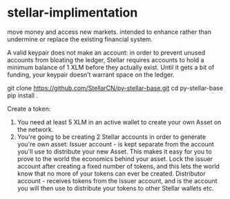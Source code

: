 # stellar-implimentation
move money and access new markets.
intended to enhance rather than undermine or replace the existing financial system.

A valid keypair does not make an account: in order to prevent unused accounts from bloating the ledger, Stellar requires accounts to hold a minimum balance of 1 XLM before they actually exist. Until it gets a bit of funding, your keypair doesn’t warrant space on the ledger.

git clone https://github.com/StellarCN/py-stellar-base.git
cd py-stellar-base
pip install .

Create a token:

1. You need at least 5 XLM in an active wallet to create your own Asset on the network.
2. You're going to be creating 2 Stellar accounts in order to generate you're own asset:
Issuer account - is kept separate from the account you'll use to distribute your new Asset. This makes it easy for you to prove to the world the economics behind your asset. Lock the issuer account after creating a fixed number of tokens, and this lets the world know that no more of your tokens can ever be created.
Distributor account - receives tokens from the Issuer account, and is the account you will then use to distribute your tokens to other Stellar wallets etc.

